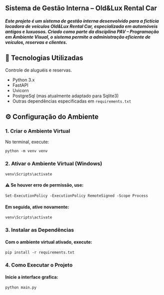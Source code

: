 
## Sistema de Gestão Interna – Old&Lux Rental Car

##### Este projeto é um sistema de gestão interna desenvolvido para a fictícia locadora de veículos **Old&Lux Rental Car**, especializada em automóveis antigos e luxuosos. Criado como parte da disciplina **PAV – Programação em Ambiente Visual**, o sistema permite a administração eficiente de veículos, reservas e clientes.

## 🚀 Tecnologias Utilizadas
Controle de aluguéis e reservas.

- Python 3.x  
- FastAPI  
- Uvicorn  
- PostgreSql (mas atualmente adaptado para Sqlite3)
- Outras dependências especificadas em `requirements.txt`

## ⚙️ Configuração do Ambiente
### 1. Criar o Ambiente Virtual
No terminal, execute:

`python -m venv venv`

### 2. Ativar o Ambiente Virtual (Windows)

`venv\Scripts\activate`

#### ⚠️ Se houver erro de permissão, use:

`Set-ExecutionPolicy -ExecutionPolicy RemoteSigned -Scope Process`
#### Em seguida, ative novamente:

`venv\Scripts\activate`

### 3. Instalar as Dependências
#### Com o ambiente virtual ativado, execute:

`pip install -r requirements.txt`

### 4. Como Executar o Projeto
#### Inicie a interface grafica:

`python main.py`
